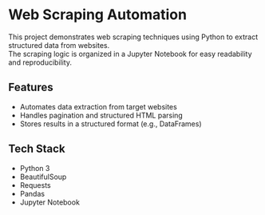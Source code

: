 # Web Scraping Automation

This project demonstrates web scraping techniques using Python to extract structured data from websites.  
The scraping logic is organized in a Jupyter Notebook for easy readability and reproducibility.

##  Features
- Automates data extraction from target websites
- Handles pagination and structured HTML parsing
- Stores results in a structured format (e.g., DataFrames)

##  Tech Stack
- Python 3
- BeautifulSoup
- Requests
- Pandas
- Jupyter Notebook
